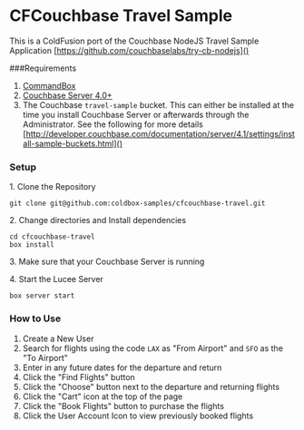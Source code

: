 # CFCouchbase Travel Sample

This is a ColdFusion port of the Couchbase NodeJS Travel Sample Application [https://github.com/couchbaselabs/try-cb-nodejs]()

###Requirements

1. [CommandBox](https://www.ortussolutions.com/products/commandbox)
2. [Couchbase Server 4.0+](http://www.couchbase.com/nosql-databases/downloads)
3. The Couchbase `travel-sample` bucket.  This can either be installed at the time you install Couchbase Server or afterwards through the Administrator.  See the following for more details  [http://developer.couchbase.com/documentation/server/4.1/settings/install-sample-buckets.html]()

### Setup

1\. Clone the Repository

```
git clone git@github.com:coldbox-samples/cfcouchbase-travel.git
```

2\. Change directories and Install dependencies

```
cd cfcouchbase-travel
box install
```

3\. Make sure that your Couchbase Server is running

4\. Start the Lucee Server

```
box server start
```

### How to Use

1. Create a New User
2. Search for flights using the code `LAX` as "From Airport" and `SFO` as the "To Airport"
3. Enter in any future dates for the departure and return
4. Click the "Find Flights" button
5. Click the "Choose" button next to the departure and returning flights
6. Click the "Cart" icon at the top of the page
7. Click the "Book Flights" button to purchase the flights
8. Click the User Account Icon to view previously booked flights
